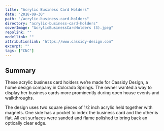```yaml
---
title: "Acrylic Business Card Holders"
date: "2018-09-30"
path: "/acrylic-business-card-holders"
directory: "acrylic-business-card-holders"
coverImage: "AcrylicBusinessCardHolders (3).jpeg"
repolink: ""
modellink: ""
attributionlink: "https://www.cassidy-design.com"
excerpt: ""
tags: ["CNC"]
---
```


## Summary

These acrylic business card holders we’re made for Cassidy Design, a home design company in Colorado Springs. The owner wanted a way to display her business cards more prominently during open house events and walkthroughs.

The design uses two square pieces of 1/2 inch acrylic held together with magnets. One side has a pocket to index the business card and the other is flat. All cut surfaces were sanded and flame polished to bring back an optically clear edge.

